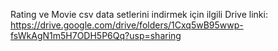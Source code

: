 Rating ve Movie csv data setlerini indirmek için ilgili Drive linki:
https://drive.google.com/drive/folders/1Cxq5wB95wwp-fsWkAgN1m5H7ODH5P6Qq?usp=sharing
